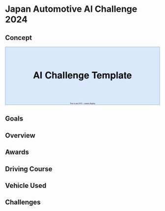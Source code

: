 # Japan Automotive AI Challenge 2024

## Concept

![concept](./assets/concept.drawio.svg)

## Goals

## Overview

## Awards

## Driving Course

## Vehicle Used

## Challenges
